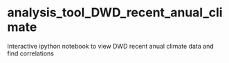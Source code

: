 # analysis_tool_DWD_recent_anual_climate
Interactive ipython notebook to view DWD recent anual climate data and find correlations
